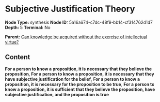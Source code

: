 # Subjective Justification Theory

**Node Type:** synthesis
**Node ID:** 5a16a674-c7dc-48f9-bb14-cf314762d1d7
**Depth:** 5
**Terminal:** No

**Parent:** [Can knowledge be acquired without the exercise of intellectual virtue?](can-knowledge-be-acquired-without-the-exercise-of-intellectual-virtue-antithesis-e0c2aba9-e21f-46e9-b6e6-3c53d18831c4.md)

## Content

**For a person to know a proposition, it is necessary that they believe the proposition**, **For a person to know a proposition, it is necessary that they have subjective justification for the belief**, **For a person to know a proposition, it is necessary for the proposition to be true**, **For a person to know a proposition, it is sufficient that they believe the proposition, have subjective justification, and the proposition is true**

